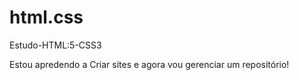 # html.css
 Estudo-HTML:5-CSS3

Estou apredendo a Criar sites e agora vou gerenciar um repositório!
